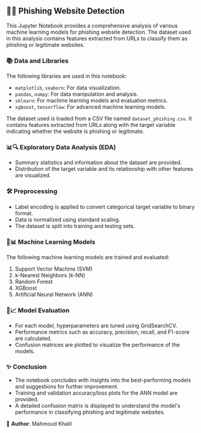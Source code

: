 ## 🎣🌐 Phishing Website Detection 

This Jupyter Notebook provides a comprehensive analysis of various machine learning models for phishing website detection. The dataset used in this analysis contains features extracted from URLs to classify them as phishing or legitimate websites.

### 📚 Data and Libraries 

The following libraries are used in this notebook:
- `matplotlib`, `seaborn`: For data visualization.
- `pandas`, `numpy`: For data manipulation and analysis.
- `sklearn`: For machine learning models and evaluation metrics.
- `xgboost`, `tensorflow`: For advanced machine learning models.

The dataset used is loaded from a CSV file named `dataset_phishing.csv`. It contains features extracted from URLs along with the target variable indicating whether the website is phishing or legitimate.

### 📊🔍 Exploratory Data Analysis (EDA) 

- Summary statistics and information about the dataset are provided.
- Distribution of the target variable and its relationship with other features are visualized.

### 🛠️ Preprocessing 

- Label encoding is applied to convert categorical target variable to binary format.
- Data is normalized using standard scaling.
- The dataset is split into training and testing sets.

### 🤖📊 Machine Learning Models 

The following machine learning models are trained and evaluated:
1. Support Vector Machine (SVM)
2. k-Nearest Neighbors (k-NN)
3. Random Forest
4. XGBoost
5. Artificial Neural Network (ANN)

### 🧾📈 Model Evaluation 

- For each model, hyperparameters are tuned using GridSearchCV.
- Performance metrics such as accuracy, precision, recall, and F1-score are calculated.
- Confusion matrices are plotted to visualize the performance of the models.

### ✨ Conclusion 

- The notebook concludes with insights into the best-performing models and suggestions for further improvement.
- Training and validation accuracy/loss plots for the ANN model are provided.
- A detailed confusion matrix is displayed to understand the model's performance in classifying phishing and legitimate websites.

📝 **Author**: Mahmoud Khalil 
